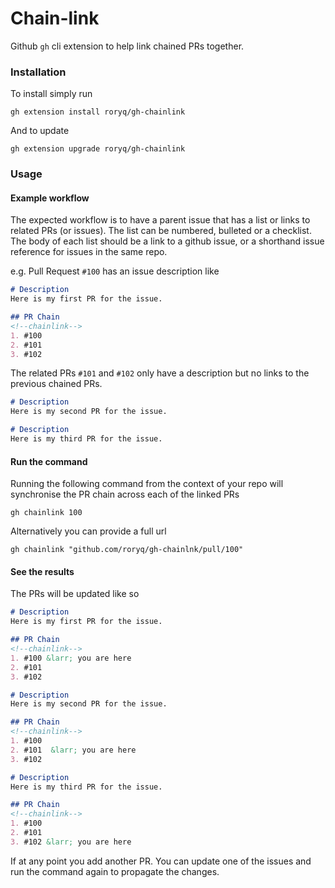 # Chain-link

Github `gh` cli extension to help link chained PRs together.

### Installation

To install simply run

```
gh extension install roryq/gh-chainlink
```

And to update

```
gh extension upgrade roryq/gh-chainlink
```

### Usage
#### Example workflow
The expected workflow is to have a parent issue that has a list or links to related PRs (or issues).
The list can be numbered, bulleted or a checklist.
The body of each list should be a link to a github issue, or a shorthand issue reference for issues in the same repo.

e.g. Pull Request `#100` has an issue description like

```markdown
# Description
Here is my first PR for the issue.

## PR Chain
<!--chainlink-->
1. #100
2. #101
3. #102
```

The related PRs `#101` and `#102` only have a description but no links to the previous chained PRs.
```markdown
# Description
Here is my second PR for the issue.
```
```markdown
# Description
Here is my third PR for the issue.
```
#### Run the command
Running the following command from the context of your repo will synchronise the PR chain across each of the linked PRs

```
gh chainlink 100
```

Alternatively you can provide a full url

```
gh chainlink "github.com/roryq/gh-chainlnk/pull/100"
```

#### See the results
The PRs will be updated like so

```markdown
# Description
Here is my first PR for the issue.

## PR Chain
<!--chainlink-->
1. #100 &larr; you are here
2. #101
3. #102
```

```markdown
# Description
Here is my second PR for the issue.

## PR Chain
<!--chainlink-->
1. #100
2. #101  &larr; you are here
3. #102
```

```markdown
# Description
Here is my third PR for the issue.

## PR Chain
<!--chainlink-->
1. #100 
2. #101
3. #102 &larr; you are here
```

If at any point you add another PR. You can update one of the issues and run the command again to propagate the changes.